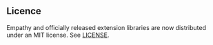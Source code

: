 

Licence
---
Empathy and officially released extension libraries are now distributed under an
MIT license.  See [LICENSE](./LICENSE).
